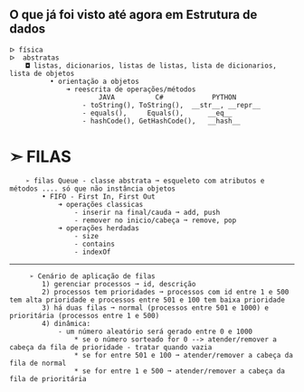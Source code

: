 ## O que já foi visto até agora em Estrutura de dados
    ᐅ física
    ᐅ  abstratas
        ◘ listas, dicionarios, listas de listas, lista de dicionarios, lista de objetos
              • orientação a objetos
                  ➜ reescrita de operações/métodos
                          JAVA          C#            PYTHON
                      - toString(), ToString(),  __str__, __repr__
                      - equals(),     Equals(),      __eq__
                      - hashCode(), GetHashCode(),   __hash__
# ➣ FILAS
        ➢ filas Queue - classe abstrata ➞ esqueleto com atributos e métodos .... só que não instância objetos
            • FIFO - First In, First Out
                ➜ operações classicas 
                    - inserir na final/cauda ➞ add, push 
                    - remover no inicio/cabeça ➞ remove, pop
                ➜ operações herdadas
                    - size
                    - contains
                    - indexOf
---
         ➢ Cenário de aplicação de filas
            1) gerenciar processos ➞ id, descrição
            2) processos tem prioridades ➞ processos com id entre 1 e 500 tem alta prioridade e processos entre 501 e 100 tem baixa prioridade
            3) há duas filas ➞ normal (processos entre 501 e 1000) e prioritária (processos entre 1 e 500)
            4) dinâmica:
                - um número aleatório será gerado entre 0 e 1000
                    * se o número sorteado for 0 --> atender/remover a cabeça da fila de prioridade - tratar quando vazia
                    * se for entre 501 e 100 ➞ atender/remover a cabeça da fila de normal
                    * se for entre 1 e 500 ➞ atender/remover a cabeça da fila de prioritária
